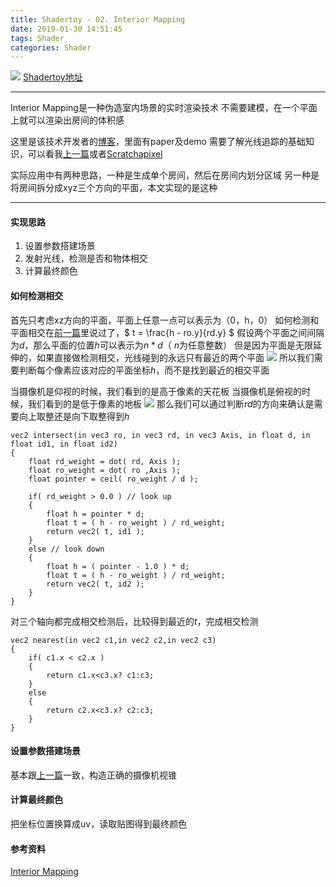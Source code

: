 ```yaml
---
title: Shadertoy - 02. Interior Mapping
date: 2019-01-30 14:51:45
tags: Shader
categories: Shader
---
```

![](/images/Shadertoy_02_01.png)
[Shadertoy地址](https://www.shadertoy.com/view/tsX3Dr)

---

Interior Mapping是一种伪造室内场景的实时渲染技术
不需要建模，在一个平面上就可以渲染出房间的体积感


这里是该技术开发者的[博客](http://interiormapping.oogst3d.net/)，里面有paper及demo
需要了解光线追踪的基础知识，可以看我[上一篇](https://zcx-star.github.io/2019/01/28/Shadertoy-01/)或者[Scratchapixel](http://www.scratchapixel.com/lessons/3d-basic-rendering/minimal-ray-tracer-rendering-simple-shapes)

实际应用中有两种思路，一种是生成单个房间，然后在房间内划分区域
另一种是将房间拆分成xyz三个方向的平面，本文实现的是这种

---

#### 实现思路
1. 设置参数搭建场景
2. 发射光线，检测是否和物体相交
3. 计算最终颜色

#### 如何检测相交
首先只考虑xz方向的平面，平面上任意一点可以表示为（0，h，0）
如何检测和平面相交在[前一篇](https://zcx-star.github.io/2019/01/28/Shadertoy-01/)里说过了，$ t = \frac{h - ro.y}{rd.y} $
假设两个平面之间间隔为$d$，那么平面的位置$h$可以表示为$n * d$（ $n$为任意整数）
但是因为平面是无限延伸的，如果直接做检测相交，光线碰到的永远只有最近的两个平面
![](/images/Shadertoy_02_02.png)
所以我们需要判断每个像素应该对应的平面坐标$h$，而不是找到最近的相交平面

当摄像机是仰视的时候，我们看到的是高于像素的天花板
当摄像机是俯视的时候，我们看到的是低于像素的地板
![](/images/Shadertoy_02_03.png)
那么我们可以通过判断$rd$的方向来确认是需要向上取整还是向下取整得到$h$

```
vec2 intersect(in vec3 ro, in vec3 rd, in vec3 Axis, in float d, in float id1, in float id2)
{
    float rd_weight = dot( rd, Axis );
    float ro_weight = dot( ro ,Axis );
    float pointer = ceil( ro_weight / d );
    
    if( rd_weight > 0.0 ) // look up
    {
        float h = pointer * d;
        float t = ( h - ro_weight ) / rd_weight;
        return vec2( t, id1 );  
    }
    else // look down
    {
        float h = ( pointer - 1.0 ) * d;
        float t = ( h - ro_weight ) / rd_weight;
        return vec2( t, id2 );  
    }   
}

```

对三个轴向都完成相交检测后，比较得到最近的$t$，完成相交检测

```
vec2 nearest(in vec2 c1,in vec2 c2,in vec2 c3)
{
    if( c1.x < c2.x )
    {
        return c1.x<c3.x? c1:c3;
    }
    else
    {
        return c2.x<c3.x? c2:c3; 
    }
}
```

#### 设置参数搭建场景
基本跟[上一篇](https://zcx-star.github.io/2019/01/28/Shadertoy-01/)一致，构造正确的摄像机视锥

#### 计算最终颜色
把坐标位置换算成uv，读取贴图得到最终颜色

#### 参考资料
[Interior Mapping](http://interiormapping.oogst3d.net/)